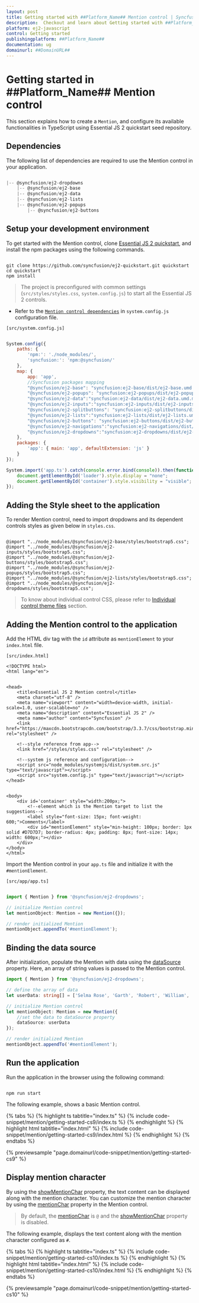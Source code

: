 ```yaml
---
layout: post
title: Getting started with ##Platform_Name## Mention control | Syncfusion
description:  Checkout and learn about Getting started with ##Platform_Name## Mention control of Syncfusion Essential JS 2 and more details.
platform: ej2-javascript
control: Getting started 
publishingplatform: ##Platform_Name##
documentation: ug
domainurl: ##DomainURL##
---
```


# Getting started in ##Platform_Name## Mention control

This section explains how to create a `Mention`, and configure its available functionalities in TypeScript using Essential JS 2 quickstart seed repository.

## Dependencies

The following list of dependencies are required to use the Mention control in your application.

```js

|-- @syncfusion/ej2-dropdowns
    |-- @syncfusion/ej2-base
    |-- @syncfusion/ej2-data
    |-- @syncfusion/ej2-lists
    |-- @syncfusion/ej2-popups
        |-- @syncfusion/ej2-buttons

```

## Setup your development environment

To get started with the Mention control, clone [Essential JS 2 quickstart](https://github.com/syncfusion/ej2-quickstart), and install the npm packages using the following commands.

```

git clone https://github.com/syncfusion/ej2-quickstart.git quickstart
cd quickstart
npm install

```

> The project is preconfigured with common settings (`src/styles/styles.css`, `system.config.js`) to start all the Essential JS 2 controls.

* Refer to the [`Mention control dependencies`](./getting-started#dependencies) in `system.config.js` configuration file.

`[src/system.config.js]`

```js

System.config({
    paths: {
        'npm:': './node_modules/',
        'syncfusion:': 'npm:@syncfusion/'
    },
    map: {
        app: 'app',
        //Syncfusion packages mapping
        "@syncfusion/ej2-base": "syncfusion:ej2-base/dist/ej2-base.umd.min.js",
        "@syncfusion/ej2-popups": "syncfusion:ej2-popups/dist/ej2-popups.umd.min.js",
        "@syncfusion/ej2-data":"syncfusion:ej2-data/dist/ej2-data.umd.min.js",
        "@syncfusion/ej2-inputs":"syncfusion:ej2-inputs/dist/ej2-inputs.umd.min.js",
        "@syncfusion/ej2-splitbuttons": "syncfusion:ej2-splitbuttons/dist/ej2-splitbuttons.umd.min.js",
        "@syncfusion/ej2-lists":"syncfusion:ej2-lists/dist/ej2-lists.umd.min.js",
        "@syncfusion/ej2-buttons": "syncfusion:ej2-buttons/dist/ej2-buttons.umd.min.js",
        "@syncfusion/ej2-navigations":"syncfusion:ej2-navigations/dist/ej2-navigations.umd.min.js",
        "@syncfusion/ej2-dropdowns":"syncfusion:ej2-dropdowns/dist/ej2-dropdowns.umd.min.js"
    },
    packages: {
        'app': { main: 'app', defaultExtension: 'js' }
    }
});

System.import('app.ts').catch(console.error.bind(console)).then(function () {
    document.getElementById('loader').style.display = "none";
    document.getElementById('container').style.visibility = "visible";
});

```

## Adding the Style sheet to the application

To render Mention control, need to import dropdowns and its dependent controls styles as given below in `styles.css`.

```

@import "../node_modules/@syncfusion/ej2-base/styles/bootstrap5.css";
@import "../node_modules/@syncfusion/ej2-inputs/styles/bootstrap5.css";
@import "../node_modules/@syncfusion/ej2-buttons/styles/bootstrap5.css";
@import "../node_modules/@syncfusion/ej2-popups/styles/bootstrap5.css";
@import "../node_modules/@syncfusion/ej2-lists/styles/bootstrap5.css";
@import "../node_modules/@syncfusion/ej2-dropdowns/styles/bootstrap5.css";

```

> To know about individual control CSS, please refer to [Individual control theme files](../appearance/theme/#referring-individual-control-theme) section.

## Adding the Mention control to the application

Add the HTML div tag with the `id` attribute as `mentionElement` to your `index.html` file.

`[src/index.html]`

```
<!DOCTYPE html>
<html lang="en">


<head>
    <title>Essential JS 2 Mention control</title>
    <meta charset="utf-8" />
    <meta name="viewport" content="width=device-width, initial-scale=1.0, user-scalable=no" />
    <meta name="description" content="Essential JS 2" />
    <meta name="author" content="Syncfusion" />
    <link href="https://maxcdn.bootstrapcdn.com/bootstrap/3.3.7/css/bootstrap.min.css" rel="stylesheet" />

    <!--style reference from app-->
    <link href="/styles/styles.css" rel="stylesheet" />

    <!--system js reference and configuration-->
    <script src="node_modules/systemjs/dist/system.src.js" type="text/javascript"></script>
    <script src="system.config.js" type="text/javascript"></script>
</head>


<body>
    <div id='container' style="width:200px;">
        <!--element which is the Mention target to list the suggestions-->
        <label style="font-size: 15px; font-weight: 600;">Comments</label>
        <div id="mentionElement" style="min-height: 100px; border: 1px solid #D7D7D7; border-radius: 4px; padding: 8px; font-size: 14px; width: 600px;"></div>
    </div>
</body>
</html>
```

Import the Mention control in your `app.ts` file and initialize it with the `#mentionElement`.

`[src/app/app.ts]`

```ts

import { Mention } from '@syncfusion/ej2-dropdowns';

// initialize Mention control
let mentionObject: Mention = new Mention({});

// render initialized Mention
mentionObject.appendTo('#mentionElement');

```

## Binding the data source

After initialization, populate the Mention with data using the [dataSource](../api/mention/#datasource) property. Here, an array of string values is passed to the Mention control.

```ts
import { Mention } from '@syncfusion/ej2-dropdowns';

// define the array of data
let userData: string[] = ['Selma Rose', 'Garth', 'Robert', 'William', 'Joseph'];

// initialize Mention control
let mentionObject: Mention = new Mention({
    //set the data to dataSource property
    dataSource: userData
});

// render initialized Mention
mentionObject.appendTo('#mentionElement');
```

## Run the application

Run the application in the browser using the following command:

```

npm run start

```

The following example, shows a basic Mention control.

{% tabs %}
{% highlight ts tabtitle="index.ts" %}
{% include code-snippet/mention/getting-started-cs9/index.ts %}
{% endhighlight %}
{% highlight html tabtitle="index.html" %}
{% include code-snippet/mention/getting-started-cs9/index.html %}
{% endhighlight %}
{% endtabs %}
          
{% previewsample "page.domainurl/code-snippet/mention/getting-started-cs9" %}

## Display mention character

By using the [showMentionChar](../api/mention/#showmentionchar) property, the text content can be displayed along with the mention character. You can customize the mention character by using the [mentionChar](../api/mention/#mentionchar) property in the Mention control.

> By default, the [mentionChar](../api/mention/#mentionchar) is `@` and the [showMentionChar](../api/mention/#showmentionchar) property is disabled.

The following example, displays the text content along with the mention character configured as `#`.

{% tabs %}
{% highlight ts tabtitle="index.ts" %}
{% include code-snippet/mention/getting-started-cs10/index.ts %}
{% endhighlight %}
{% highlight html tabtitle="index.html" %}
{% include code-snippet/mention/getting-started-cs10/index.html %}
{% endhighlight %}
{% endtabs %}
          
{% previewsample "page.domainurl/code-snippet/mention/getting-started-cs10" %}
